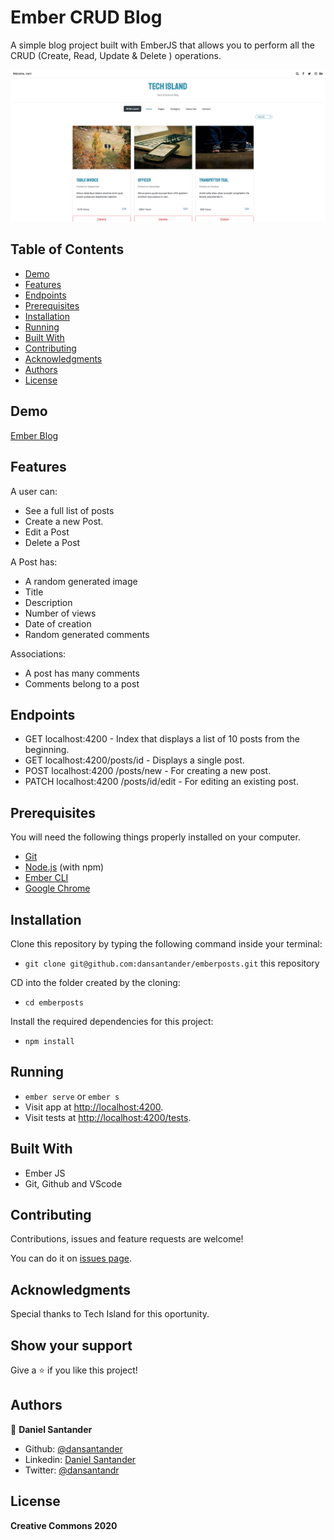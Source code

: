 # Ember CRUD Blog

A simple blog project built with EmberJS that allows you to perform all the CRUD (Create, Read, Update & Delete ) operations.

![screenshot](screenshot.png)

## Table of Contents

* [Demo](#demo)
* [Features](#features)
* [Endpoints](#endpoints)
* [Prerequisites](#prerequisites)
* [Installation](#installation)
* [Running](#running)
* [Built With](#built-with)
* [Contributing](#contributing)
* [Acknowledgments](#acknowledgments)
* [Authors](#author)
* [License](#license)

## Demo

[Ember Blog]()

## Features

A user can:

<ul>
  <li>See a full list of posts</li>
  <li>Create a new Post.</li>
  <li>Edit a Post</li>
  <li>Delete a Post</li>
</ul>

A Post has:

<ul>
  <li>A random generated image</li>
  <li>Title</li>
  <li>Description</li>
  <li>Number of views</li>
  <li>Date of creation</li>
  <li>Random generated comments</li>
</ul>

Associations:

<ul>
  <li>A post has many comments</li>
  <li>Comments belong to a post</li>
</ul>


## Endpoints

- GET localhost:4200 - Index that displays a list of 10 posts from the beginning.
- GET localhost:4200/posts/id - Displays a single post.
- POST localhost:4200 /posts/new - For creating a new post.
- PATCH localhost:4200 /posts/id/edit - For editing an existing post.

## Prerequisites

You will need the following things properly installed on your computer.

* [Git](https://git-scm.com/)
* [Node.js](https://nodejs.org/) (with npm)
* [Ember CLI](https://ember-cli.com/)
* [Google Chrome](https://google.com/chrome/)

## Installation

Clone this repository by typing the following command inside your terminal:
* `git clone git@github.com:dansantander/emberposts.git` this repository

CD into the folder created by the cloning:
* `cd emberposts`

Install the required dependencies for this project:
* `npm install`

## Running

* `ember serve` or `ember s`
* Visit app at [http://localhost:4200](http://localhost:4200).
* Visit tests at [http://localhost:4200/tests](http://localhost:4200/tests).

## Built With

- Ember JS <br>
- Git, Github and VScode <br>

## Contributing

Contributions, issues and feature requests are welcome!

You can do it on [issues page](issues/).

## Acknowledgments

Special thanks to Tech Island for this oportunity.

## Show your support

Give a ⭐️ if you like this project!

## Authors

👤 **Daniel Santander**

- Github: [@dansantander](https://github.com/dansantander)
- Linkedin: [Daniel Santander](https://www.linkedin.com/in/daniel-santander)
- Twitter: [@dansantandr](https://twitter.com/dansantandr)

## License

<strong>Creative Commons 2020</strong>
